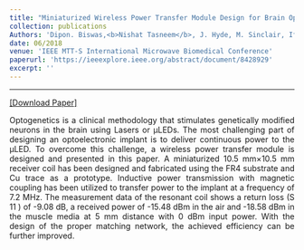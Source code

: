 ```yaml
---
title: "Miniaturized Wireless Power Transfer Module Design for Brain Optoelectronic Implant"
collection: publications
Authors: 'Dipon. Biswas,<b>Nishat Tasneem</b>, J. Hyde, M. Sinclair, Ifana Mahbub.'
date: 06/2018
venue: 'IEEE MTT-S International Microwave Biomedical Conference'
paperurl: 'https://ieeexplore.ieee.org/abstract/document/8428929'
excerpt: ''
---
```

---
<a href='https://ieeexplore.ieee.org/abstract/document/8428929' target="_blank">[Download Paper]</a>

<p align="justify">
Optogenetics is a clinical methodology that stimulates genetically modified neurons in the brain using Lasers or μLEDs. The most challenging part of designing an optoelectronic implant is to deliver continuous power to the μLED. To overcome this challenge, a wireless power transfer module is designed and presented in this paper. A miniaturized 10.5 mm×10.5 mm receiver coil has been designed and fabricated using the FR4 substrate and Cu trace as a prototype. Inductive power transmission with magnetic coupling has been utilized to transfer power to the implant at a frequency of 7.2 MHz. The measurement data of the resonant coil shows a return loss (S 11 ) of -9.08 dB, a received power of -15.48 dBm in the air and -18.58 dBm in the muscle media at 5 mm distance with 0 dBm input power. With the design of the proper matching network, the achieved efficiency can be further improved.
</p>
